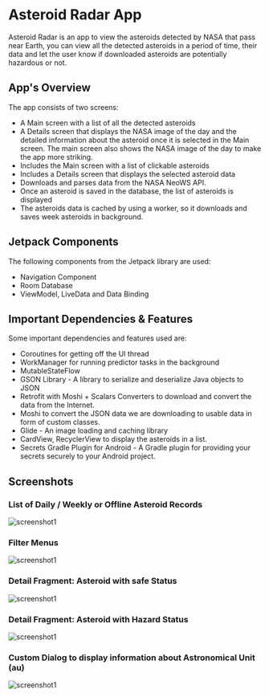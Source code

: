 # Asteroid Radar App
Asteroid Radar is an app to view the asteroids detected by NASA that pass near Earth, you can view
all the detected asteroids in a period of time, their data and let the user know if downloaded
asteroids are potentially hazardous or not.

## App's Overview
The app consists of two screens:
- A Main screen with a list of all the detected asteroids
- A Details screen that displays the NASA image of the day and the detailed information about the
  asteroid once it is selected in the Main screen. The main screen also shows the NASA image of the
  day to make the app more striking.
- Includes the Main screen with a list of clickable asteroids
- Includes a Details screen that displays the selected asteroid data
- Downloads and parses data from the NASA NeoWS API.
- Once an asteroid is saved in the database, the list of asteroids is displayed
- The asteroids data is cached by using a worker, so it downloads and saves week asteroids in
  background.

## Jetpack Components

The following components from the Jetpack library are used:

- Navigation Component
- Room Database
- ViewModel, LiveData and Data Binding

## Important Dependencies & Features

Some important dependencies and features used are:

- Coroutines for getting off the UI thread
- WorkManager for running predictor tasks in the background
- MutableStateFlow
- GSON Library - A library to serialize and deserialize Java objects to JSON
- Retrofit with Moshi + Scalars Converters to download and convert the data from the Internet.
- Moshi to convert the JSON data we are downloading to usable data in form of custom classes.
- Glide - An image loading and caching library
- CardView, RecyclerView to display the asteroids in a list.
- Secrets Gradle Plugin for Android - A Gradle plugin for providing your secrets securely to your
  Android project.

## Screenshots

### List of Daily / Weekly or Offline Asteroid Records

![screenshot1](screenshots/screen_1.png)

### Filter Menus

![screenshot1](screenshots/screen_0.png)

### Detail Fragment: Asteroid with safe Status

![screenshot1](screenshots/screen_3.png)

### Detail Fragment: Asteroid with Hazard Status

![screenshot1](screenshots/screen_2.png)

### Custom Dialog to display information about Astronomical Unit (au)

![screenshot1](screenshots/screen_4.png)